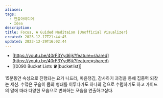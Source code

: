 ```yaml
---
aliases: 
tags:
  - 연출아이디어
  - Idea
description: 
title: Focus, A Guided Meditaion {Unofficial Visualizer}
created: 2023-12-17T21:44:45
updated: 2023-12-29T16:02:44
---
```

- [https://youtu.be/40rF3Yyd6jk?feature=shared](https://youtu.be/40rF3Yyd6jk?feature=shared)  
- [[0090 Bucket Lists 🪣|bucketlist]]
  
15분동안 속성으로 진행되는 요가 니드라, 마음챙김, 감사하기 과정을 통해 집중력 되찾는 세션. 수많은 구슬이 몸의 형태를 이루다가도 하나의 점으로 수렴하기도 하고 가이드의 말에 따라 다양한 모습으로 변화하는 모습을 연출하고싶다.
